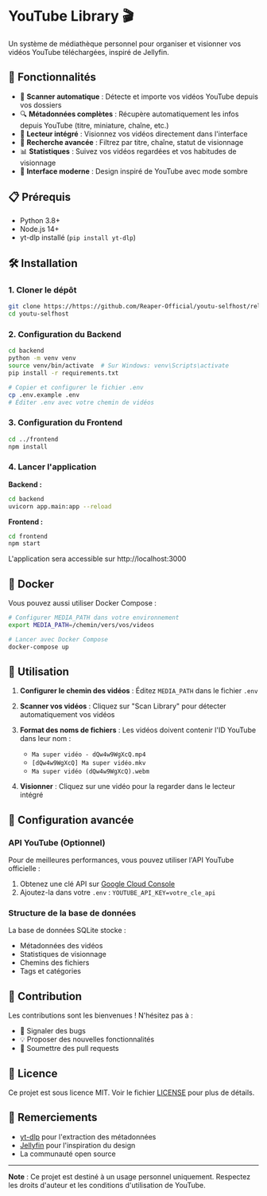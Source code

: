 # YouTube Library 🎬

Un système de médiathèque personnel pour organiser et visionner vos vidéos YouTube téléchargées, inspiré de Jellyfin.

## 🚀 Fonctionnalités

- 📂 **Scanner automatique** : Détecte et importe vos vidéos YouTube depuis vos dossiers
- 🔍 **Métadonnées complètes** : Récupère automatiquement les infos depuis YouTube (titre, miniature, chaîne, etc.)
- 🎥 **Lecteur intégré** : Visionnez vos vidéos directement dans l'interface
- 🔎 **Recherche avancée** : Filtrez par titre, chaîne, statut de visionnage
- 📊 **Statistiques** : Suivez vos vidéos regardées et vos habitudes de visionnage
- 🎨 **Interface moderne** : Design inspiré de YouTube avec mode sombre

## 📋 Prérequis

- Python 3.8+
- Node.js 14+
- yt-dlp installé (`pip install yt-dlp`)

## 🛠️ Installation

### 1. Cloner le dépôt
```bash
git clone https://https://github.com/Reaper-Official/youtu-selfhost/released/released.git
cd youtu-selfhost
```

### 2. Configuration du Backend

```bash
cd backend
python -m venv venv
source venv/bin/activate  # Sur Windows: venv\Scripts\activate
pip install -r requirements.txt

# Copier et configurer le fichier .env
cp .env.example .env
# Éditer .env avec votre chemin de vidéos
```

### 3. Configuration du Frontend

```bash
cd ../frontend
npm install
```

### 4. Lancer l'application

**Backend :**
```bash
cd backend
uvicorn app.main:app --reload
```

**Frontend :**
```bash
cd frontend
npm start
```

L'application sera accessible sur http://localhost:3000

## 🐳 Docker

Vous pouvez aussi utiliser Docker Compose :

```bash
# Configurer MEDIA_PATH dans votre environnement
export MEDIA_PATH=/chemin/vers/vos/videos

# Lancer avec Docker Compose
docker-compose up
```

## 📝 Utilisation

1. **Configurer le chemin des vidéos** : Éditez `MEDIA_PATH` dans le fichier `.env`

2. **Scanner vos vidéos** : Cliquez sur "Scan Library" pour détecter automatiquement vos vidéos

3. **Format des noms de fichiers** : Les vidéos doivent contenir l'ID YouTube dans leur nom :
   - `Ma super vidéo - dQw4w9WgXcQ.mp4`
   - `[dQw4w9WgXcQ] Ma super vidéo.mkv`
   - `Ma super vidéo (dQw4w9WgXcQ).webm`

4. **Visionner** : Cliquez sur une vidéo pour la regarder dans le lecteur intégré

## 🔧 Configuration avancée

### API YouTube (Optionnel)

Pour de meilleures performances, vous pouvez utiliser l'API YouTube officielle :

1. Obtenez une clé API sur [Google Cloud Console](https://console.cloud.google.com/)
2. Ajoutez-la dans votre `.env` : `YOUTUBE_API_KEY=votre_cle_api`

### Structure de la base de données

La base de données SQLite stocke :
- Métadonnées des vidéos
- Statistiques de visionnage
- Chemins des fichiers
- Tags et catégories

## 🤝 Contribution

Les contributions sont les bienvenues ! N'hésitez pas à :
- 🐛 Signaler des bugs
- 💡 Proposer des nouvelles fonctionnalités
- 🔧 Soumettre des pull requests

## 📄 Licence

Ce projet est sous licence MIT. Voir le fichier [LICENSE](LICENSE) pour plus de détails.

## 🙏 Remerciements

- [yt-dlp](https://github.com/yt-dlp/yt-dlp) pour l'extraction des métadonnées
- [Jellyfin](https://jellyfin.org/) pour l'inspiration du design
- La communauté open source

---

**Note** : Ce projet est destiné à un usage personnel uniquement. Respectez les droits d'auteur et les conditions d'utilisation de YouTube.
